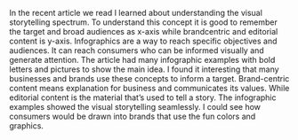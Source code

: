   In the recent article we read I learned about understanding the visual storytelling spectrum. To understand this concept it is good to remember the target and broad audiences as x-axis while brandcentric and editorial content is y-axis. Infographics are a way to reach specific objectives and audiences. It can reach consumers who can be informed visually and generate attention. The article had many infographic examples with bold letters and pictures to show the main idea. 
  I found it interesting that many businesses and brands use these concepts to inform a target. Brand-centric content means explanation for business and communicates its values. While editorial content is the material that’s used to tell a story. The infographic examples showed the visual storytelling seamlessly. I could see how consumers would be drawn into brands that use the fun colors and graphics.
